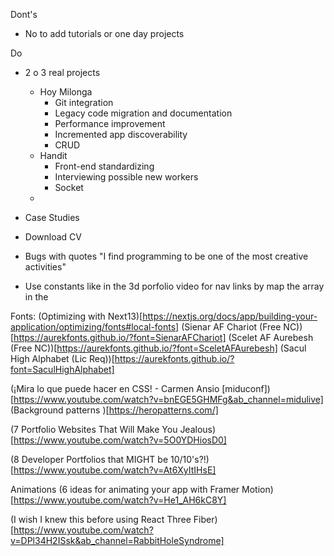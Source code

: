 
Dont's
- No to add tutorials or one day projects

Do
- 2 o 3 real projects
    - Hoy Milonga
        - Git integration
        - Legacy code migration and documentation
        - Performance improvement
        - Incremented app discoverability
        - CRUD
    - Handit
        - Front-end standardizing
        - Interviewing possible new workers
        - Socket
    - 

- Case Studies
- Download CV
- Bugs with quotes
    "I find programming to be one of the most creative activities"
- Use constants like in the 3d porfolio video for nav links by map the array in the

Fonts:
(Optimizing with Next13)[https://nextjs.org/docs/app/building-your-application/optimizing/fonts#local-fonts]
(Sienar AF Chariot (Free NC))[https://aurekfonts.github.io/?font=SienarAFChariot]
(Scelet AF Aurebesh (Free NC))[https://aurekfonts.github.io/?font=SceletAFAurebesh]
(Sacul High Alphabet (Lic Req))[https://aurekfonts.github.io/?font=SaculHighAlphabet]


(¡Mira lo que puede hacer en CSS! - Carmen Ansio [miduconf])[https://www.youtube.com/watch?v=bnEGE5GHMFg&ab_channel=midulive]
(Background patterns )[https://heropatterns.com/]

(7 Portfolio Websites That Will Make You Jealous)[https://www.youtube.com/watch?v=5O0YDHiosD0]

(8 Developer Portfolios that MIGHT be 10/10's?!)[https://www.youtube.com/watch?v=At6XyItIHsE]


Animations
(6 ideas for animating your app with Framer Motion)[https://www.youtube.com/watch?v=He1_AH6kC8Y]

(I wish I knew this before using React Three Fiber)[https://www.youtube.com/watch?v=DPl34H2ISsk&ab_channel=RabbitHoleSyndrome]